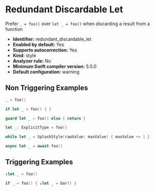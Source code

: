 # Redundant Discardable Let

Prefer `_ = foo()` over `let _ = foo()` when discarding a result from a function

* **Identifier:** redundant_discardable_let
* **Enabled by default:** Yes
* **Supports autocorrection:** Yes
* **Kind:** style
* **Analyzer rule:** No
* **Minimum Swift compiler version:** 5.0.0
* **Default configuration:** warning

## Non Triggering Examples

```swift
_ = foo()

```

```swift
if let _ = foo() { }

```

```swift
guard let _ = foo() else { return }

```

```swift
let _: ExplicitType = foo()
```

```swift
while let _ = SplashStyle(rawValue: maxValue) { maxValue += 1 }

```

```swift
async let _ = await foo()
```

## Triggering Examples

```swift
↓let _ = foo()

```

```swift
if _ = foo() { ↓let _ = bar() }

```